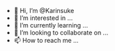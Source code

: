 - 👋 Hi, I’m @Karinsuke
- 👀 I’m interested in ...
- 🌱 I’m currently learning ...
- 💞️ I’m looking to collaborate on ...
- 📫 How to reach me ...

<!---
Karinsuke/Karinsuke is a ✨ special ✨ repository because its `README.md` (this file) appears on your GitHub profile.
You can click the Preview link to take a look at your changes.
--->
